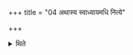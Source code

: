 +++
title = "04 अथास्य स्वाध्यायमधि नित्ये"

+++

<details><summary>थिते</summary>

अथास्य स्वाध्यायमधि नित्ये ४
</details>
